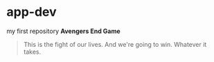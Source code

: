 # app-dev
my first repository
**Avengers End Game**
> This is the fight of our lives. And we're going to win. Whatever it takes.
